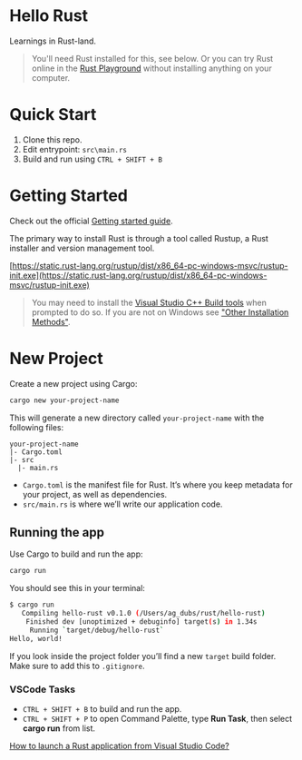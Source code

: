 # Hello Rust

Learnings in Rust-land.

> You'll need Rust installed for this, see below. Or you can try Rust online in the [Rust Playground](https://play.rust-lang.org/) without installing anything on your computer.

# Quick Start

1. Clone this repo.
1. Edit entrypoint: `src\main.rs`
1. Build and run using `CTRL + SHIFT + B`

# Getting Started

Check out the official [Getting started guide](http://rust-lang.org/learn/get-started).

The primary way to install Rust is through a tool called Rustup, a Rust installer and version management tool.

[https://static.rust-lang.org/rustup/dist/x86_64-pc-windows-msvc/rustup-init.exe](https://static.rust-lang.org/rustup/dist/x86_64-pc-windows-msvc/rustup-init.exe)

> You may need to install the [Visual Studio C++ Build tools](https://visualstudio.microsoft.com/visual-cpp-build-tools/) when prompted to do so. If you are not on Windows see ["Other Installation Methods"](https://forge.rust-lang.org/infra/other-installation-methods.html).

# New Project

Create a new project using Cargo:

```bash
cargo new your-project-name
```

This will generate a new directory called `your-project-name` with the following files:

```
your-project-name
|- Cargo.toml
|- src
  |- main.rs
```

- `Cargo.toml` is the manifest file for Rust. It’s where you keep metadata for your project, as well as dependencies.
- `src/main.rs` is where we’ll write our application code.

## Running the app

Use Cargo to build and run the app:

```bash
cargo run
```

You should see this in your terminal:

```bash
$ cargo run
   Compiling hello-rust v0.1.0 (/Users/ag_dubs/rust/hello-rust)
    Finished dev [unoptimized + debuginfo] target(s) in 1.34s
     Running `target/debug/hello-rust`
Hello, world!
```

If you look inside the project folder you’ll find a new `target` build folder. Make sure to add this to `.gitignore`.

### VSCode Tasks

- `CTRL + SHIFT + B` to build and run the app.
- `CTRL + SHIFT + P` to open Command Palette, type **Run Task**, then select **cargo run** from list.

[How to launch a Rust application from Visual Studio Code?](https://stackoverflow.com/questions/46885292/how-to-launch-a-rust-application-from-visual-studio-code)
